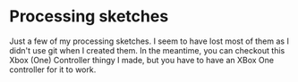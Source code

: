 # Processing sketches

Just a few of my processing sketches. I seem to have lost most of them as I didn't use git when I created them. In the meantime, you can checkout this Xbox (One) Controller thingy I made, but you have to have an XBox One controller for it to work.